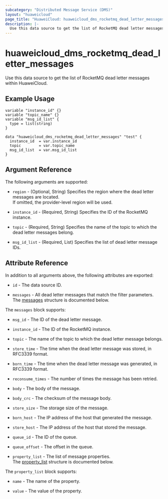 ```yaml
---
subcategory: "Distributed Message Service (DMS)"
layout: "huaweicloud"
page_title: "HuaweiCloud: huaweicloud_dms_rocketmq_dead_letter_messages"
description: |-
  Use this data source to get the list of RocketMQ dead letter messages within HuaweiCloud.
---
```


# huaweicloud_dms_rocketmq_dead_letter_messages

Use this data source to get the list of RocketMQ dead letter messages within HuaweiCloud.

## Example Usage

```hcl
variable "instance_id" {}
variable "topic_name" {}
variable "msg_id_list" {
  type = list(string)
}

data "huaweicloud_dms_rocketmq_dead_letter_messages" "test" {
  instance_id  = var.instance_id
  topic        = var.topic_name
  msg_id_list  = var.msg_id_list
}
```

## Argument Reference

The following arguments are supported:

* `region` - (Optional, String) Specifies the region where the dead letter messages are located.  
  If omitted, the provider-level region will be used.

* `instance_id` - (Required, String) Specifies the ID of the RocketMQ instance.

* `topic` - (Required, String) Specifies the name of the topic to which the dead letter messages belong.

* `msg_id_list` - (Required, List) Specifies the list of dead letter message IDs.

## Attribute Reference

In addition to all arguments above, the following attributes are exported:

* `id` - The data source ID.

* `messages` - All dead letter messages that match the filter parameters.  
  The [messages](#dead_letter_messages) structure is documented below.

<a name="dead_letter_messages"></a>
The `messages` block supports:

* `msg_id` - The ID of the dead letter message.

* `instance_id` - The ID of the RocketMQ instance.

* `topic` - The name of the topic to which the dead letter message belongs.

* `store_time` - The time when the dead letter message was stored, in RFC3339 format.

* `born_time` - The time when the dead letter message was generated, in RFC3339 format.

* `reconsume_times` - The number of times the message has been retried.

* `body` - The body of the message.

* `body_crc` - The checksum of the message body.

* `store_size` - The storage size of the message.

* `born_host` - The IP address of the host that generated the message.

* `store_host` - The IP address of the host that stored the message.

* `queue_id` - The ID of the queue.

* `queue_offset` - The offset in the queue.

* `property_list` - The list of message properties.  
  The [property_list](#dead_letter_messages_property_list) structure is documented below.

<a name="dead_letter_messages_property_list"></a>
The `property_list` block supports:

* `name` - The name of the property.

* `value` - The value of the property.
